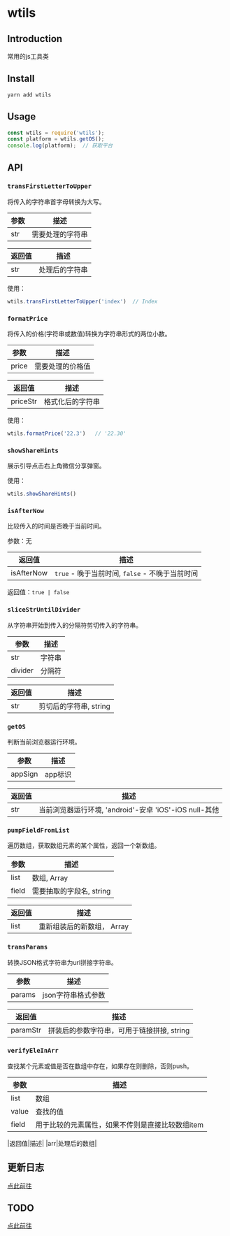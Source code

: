 # wtils

## Introduction

常用的js工具类

## Install

```bash
yarn add wtils
```

## Usage

```js
const wtils = require('wtils');
const platform = wtils.getOS();
console.log(platform);  // 获取平台
```

## API

### `transFirstLetterToUpper`

将传入的字符串首字母转换为大写。

|参数|描述|
|---|---|
|str|需要处理的字符串|

|返回值|描述|
|---|---|
|str|处理后的字符串|

使用：

```js
wtils.transFirstLetterToUpper('index')  // Index
```

### `formatPrice`

将传入的价格(字符串或数值)转换为字符串形式的两位小数。

|参数|描述|
|---|---|
|price|需要处理的价格值|

|返回值|描述|
|---|---|
|priceStr|格式化后的字符串|

使用：

```js
wtils.formatPrice('22.3')   // '22.30'
```

### `showShareHints`

展示引导点击右上角微信分享弹窗。

使用：

```js
wtils.showShareHints()
```

### `isAfterNow`

比较传入的时间是否晚于当前时间。

参数：无

|返回值|描述|
|---|---|
|isAfterNow| `true` - 晚于当前时间,  `false` - 不晚于当前时间 |

返回值：`true | false`

### `sliceStrUntilDivider`

从字符串开始到传入的分隔符剪切传入的字符串。

|参数|描述|
|---|---|
|str|字符串|
|divider|分隔符|

|返回值|描述|
|---|---|
|str|剪切后的字符串, string|

### `getOS`

判断当前浏览器运行环境。

|参数|描述|
|---|---|
|appSign|app标识|

|返回值|描述|
|---|---|
|str|当前浏览器运行环境, 'android'-安卓 'iOS'-iOS null-其他|

### `pumpFieldFromList`

遍历数组，获取数组元素的某个属性，返回一个新数组。

|参数|描述|
|---|---|
|list|数组, Array|
|field|需要抽取的字段名, string|

|返回值|描述|
|---|---|
|list|重新组装后的新数组， Array|

### `transParams`

转换JSON格式字符串为url拼接字符串。

|参数|描述|
|---|---|
|params|json字符串格式参数|

|返回值|描述|
|---|---|
|paramStr|拼装后的参数字符串，可用于链接拼接, string|

### `verifyEleInArr`

查找某个元素或值是否在数组中存在，如果存在则删除，否则push。

|参数|描述|
|---|---|
|list|数组|
|value|查找的值|
|field|用于比较的元素属性，如果不传则是直接比较数组item|

|返回值|描述|
|arr|处理后的数组|

## 更新日志

[点此前往](./CHANGELOG.md)

## TODO

[点此前往](./TODO.md)
